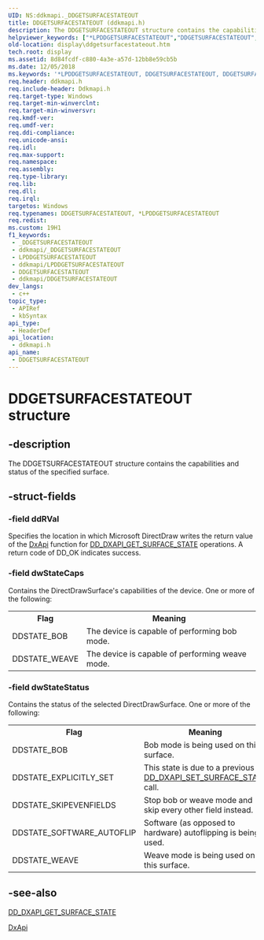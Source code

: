 ```yaml
---
UID: NS:ddkmapi._DDGETSURFACESTATEOUT
title: DDGETSURFACESTATEOUT (ddkmapi.h)
description: The DDGETSURFACESTATEOUT structure contains the capabilities and status of the specified surface.
helpviewer_keywords: ["*LPDDGETSURFACESTATEOUT","DDGETSURFACESTATEOUT","DDGETSURFACESTATEOUT structure [Display Devices]","LPDDGETSURFACESTATEOUT","LPDDGETSURFACESTATEOUT structure pointer [Display Devices]","ddkmapi/DDGETSURFACESTATEOUT","ddkmapi/LPDDGETSURFACESTATEOUT","ddstrcts_bfeeac46-f803-48ee-aac4-39cb4781f925.xml","display.ddgetsurfacestateout"]
old-location: display\ddgetsurfacestateout.htm
tech.root: display
ms.assetid: 8d84fcdf-c880-4a3e-a57d-12bb8e59cb5b
ms.date: 12/05/2018
ms.keywords: '*LPDDGETSURFACESTATEOUT, DDGETSURFACESTATEOUT, DDGETSURFACESTATEOUT structure [Display Devices], LPDDGETSURFACESTATEOUT, LPDDGETSURFACESTATEOUT structure pointer [Display Devices], ddkmapi/DDGETSURFACESTATEOUT, ddkmapi/LPDDGETSURFACESTATEOUT, ddstrcts_bfeeac46-f803-48ee-aac4-39cb4781f925.xml, display.ddgetsurfacestateout'
req.header: ddkmapi.h
req.include-header: Ddkmapi.h
req.target-type: Windows
req.target-min-winverclnt: 
req.target-min-winversvr: 
req.kmdf-ver: 
req.umdf-ver: 
req.ddi-compliance: 
req.unicode-ansi: 
req.idl: 
req.max-support: 
req.namespace: 
req.assembly: 
req.type-library: 
req.lib: 
req.dll: 
req.irql: 
targetos: Windows
req.typenames: DDGETSURFACESTATEOUT, *LPDDGETSURFACESTATEOUT
req.redist: 
ms.custom: 19H1
f1_keywords:
 - _DDGETSURFACESTATEOUT
 - ddkmapi/_DDGETSURFACESTATEOUT
 - LPDDGETSURFACESTATEOUT
 - ddkmapi/LPDDGETSURFACESTATEOUT
 - DDGETSURFACESTATEOUT
 - ddkmapi/DDGETSURFACESTATEOUT
dev_langs:
 - c++
topic_type:
 - APIRef
 - kbSyntax
api_type:
 - HeaderDef
api_location:
 - ddkmapi.h
api_name:
 - DDGETSURFACESTATEOUT
---
```


# DDGETSURFACESTATEOUT structure


## -description

The DDGETSURFACESTATEOUT structure contains the capabilities and status of the specified surface.

## -struct-fields

### -field ddRVal

Specifies the location in which Microsoft DirectDraw writes the return value of the <a href="/previous-versions/windows/drivers/display/nf-dxapi-dxapi">DxApi</a> function for <a href="/previous-versions/windows/hardware/drivers/ff550673(v=vs.85)">DD_DXAPI_GET_SURFACE_STATE</a> operations. A return code of DD_OK indicates success.

### -field dwStateCaps

Contains the DirectDrawSurface's capabilities of the device. One or more of the following:

<table>
<tr>
<th>Flag</th>
<th>Meaning</th>
</tr>
<tr>
<td>
DDSTATE_BOB

</td>
<td>
The device is capable of performing bob mode.

</td>
</tr>
<tr>
<td>
DDSTATE_WEAVE

</td>
<td>
The device is capable of performing weave mode.

</td>
</tr>
</table>

### -field dwStateStatus

Contains the status of the selected DirectDrawSurface. One or more of the following:

<table>
<tr>
<th>Flag</th>
<th>Meaning</th>
</tr>
<tr>
<td>
DDSTATE_BOB

</td>
<td>
Bob mode is being used on this surface.

</td>
</tr>
<tr>
<td>
DDSTATE_EXPLICITLY_SET

</td>
<td>
This state is due to a previous <a href="/previous-versions/windows/hardware/drivers/ff551504(v=vs.85)">DD_DXAPI_SET_SURFACE_STATE</a> call.

</td>
</tr>
<tr>
<td>
DDSTATE_SKIPEVENFIELDS

</td>
<td>
Stop bob or weave mode and skip every other field instead.

</td>
</tr>
<tr>
<td>
DDSTATE_SOFTWARE_AUTOFLIP

</td>
<td>
Software (as opposed to hardware) autoflipping is being used.

</td>
</tr>
<tr>
<td>
DDSTATE_WEAVE

</td>
<td>
Weave mode is being used on this surface.

</td>
</tr>
</table>

## -see-also

<a href="/previous-versions/windows/hardware/drivers/ff550673(v=vs.85)">DD_DXAPI_GET_SURFACE_STATE</a>



<a href="/previous-versions/windows/drivers/display/nf-dxapi-dxapi">DxApi</a>